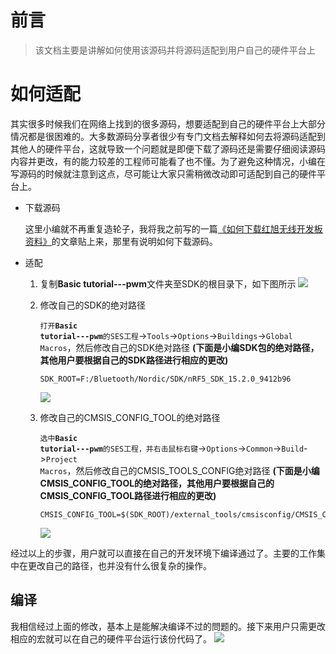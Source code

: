 # 前言
> 该文档主要是讲解如何使用该源码并将源码适配到用户自己的硬件平台上

# 如何适配
其实很多时候我们在网络上找到的很多源码，想要适配到自己的硬件平台上大部分情况都是很困难的。大多数源码分享者很少有专门文档去解释如何去将源码适配到其他人的硬件平台，这就导致一个问题就是即便下载了源码还是需要仔细阅读源码内容并更改，有的能力较差的工程师可能看了也不懂。为了避免这种情况，小编在写源码的时候就注意到这点，尽可能让大家只需稍微改动即可适配到自己的硬件平台上。

- 下载源码

  这里小编就不再重复造轮子，我将我之前写的一篇[《如何下载红旭无线开发板资料》](https://github.com/xiaolongba/HX_DK_FOR_NORDIC_52840_BLE/tree/master/%E8%BD%AF%E4%BB%B6/%E7%BA%A2%E6%97%AD%E6%97%A0%E7%BA%BF%E5%BC%80%E5%8F%91%E6%9D%BF%E5%AE%9E%E6%88%98%E6%95%99%E7%A8%8B/%E5%85%A5%E9%97%A8%E6%95%99%E7%A8%8B/%E5%BF%AB%E9%80%9F%E5%85%A5%E9%97%A8%E6%8C%87%E5%8D%97)的文章贴上来，那里有说明如何下载源码。

- 适配
  1. 复制**Basic tutorial---pwm**文件夹至SDK的根目录下，如下图所示
    ![](https://raw.githubusercontent.com/xiaolongba/HX_DK_FOR_NORDIC_52840_BLE/master/%E8%BD%AF%E4%BB%B6/%E7%BA%A2%E6%97%AD%E6%97%A0%E7%BA%BF%E5%BC%80%E5%8F%91%E6%9D%BF%E5%AE%9E%E6%88%98%E6%95%99%E7%A8%8B/nRF52840/the%20releated%20pics%20about%20tutorials/Basic%20tutorial---pwm_Source1_User_Guide.PNG)
  
  1. 修改自己的SDK的绝对路径
    
      <code>打开**Basic tutorial---pwm**的SES工程</code>-><code>Tools</code>-><code>Options</code>-><code>Buildings</code>-><code>Global Macros</code>，然后修改自己的SDK绝对路径 **(下面是小编SDK包的绝对路径，其他用户要根据自己的SDK路径进行相应的更改)**
      ```
      SDK_ROOT=F:/Bluetooth/Nordic/SDK/nRF5_SDK_15.2.0_9412b96
      ```
      ![](https://raw.githubusercontent.com/xiaolongba/HX_DK_FOR_NORDIC_52840_BLE/master/%E8%BD%AF%E4%BB%B6/%E7%BA%A2%E6%97%AD%E6%97%A0%E7%BA%BF%E5%BC%80%E5%8F%91%E6%9D%BF%E5%AE%9E%E6%88%98%E6%95%99%E7%A8%8B/nRF52840/the%20releated%20pics%20about%20tutorials/Absolute%20Pathgif.gif)
  1. 修改自己的CMSIS_CONFIG_TOOL的绝对路径
    
      <code>选中**Basic tutorial---pwm**的SES工程，并右击鼠标右键</code>-><code>Options</code>-><code>Common</code>-><code>Build</code>-><code>Project Macros</code>，然后修改自己的CMSIS_TOOLS_CONFIG绝对路径 **(下面是小编CMSIS_CONFIG_TOOL的绝对路径，其他用户要根据自己的CMSIS_CONFIG_TOOL路径进行相应的更改)**
      ```
      CMSIS_CONFIG_TOOL=$(SDK_ROOT)/external_tools/cmsisconfig/CMSIS_Configuration_Wizard.jar
      ```
      ![](https://raw.githubusercontent.com/xiaolongba/HX_DK_FOR_NORDIC_52840_BLE/master/%E8%BD%AF%E4%BB%B6/%E7%BA%A2%E6%97%AD%E6%97%A0%E7%BA%BF%E5%BC%80%E5%8F%91%E6%9D%BF%E5%AE%9E%E6%88%98%E6%95%99%E7%A8%8B/nRF52840/the%20releated%20pics%20about%20tutorials/CMSIS_TOOLS_CONFIG_PATH.gif)

经过以上的步骤，用户就可以直接在自己的开发环境下编译通过了。主要的工作集中在更改自己的路径，也并没有什么很复杂的操作。

## 编译
我相信经过上面的修改，基本上是能解决编译不过的問题的。接下来用户只需更改相应的宏就可以在自己的硬件平台运行该份代码了。
![](https://raw.githubusercontent.com/xiaolongba/HX_DK_FOR_NORDIC_52840_BLE/master/%E8%BD%AF%E4%BB%B6/%E7%BA%A2%E6%97%AD%E6%97%A0%E7%BA%BF%E5%BC%80%E5%8F%91%E6%9D%BF%E5%AE%9E%E6%88%98%E6%95%99%E7%A8%8B/nRF52840/the%20releated%20pics%20about%20tutorials/Basic%20tutorial---pwm_Source2_User_Guide.PNG)
